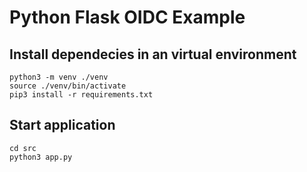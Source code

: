 # Python Flask OIDC Example

## Install dependecies in an virtual environment

```
python3 -m venv ./venv
source ./venv/bin/activate
pip3 install -r requirements.txt
```

## Start application

```
cd src
python3 app.py
```
